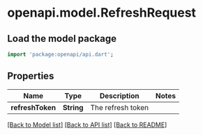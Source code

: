 # openapi.model.RefreshRequest

## Load the model package
```dart
import 'package:openapi/api.dart';
```

## Properties
Name | Type | Description | Notes
------------ | ------------- | ------------- | -------------
**refreshToken** | **String** | The refresh token | 

[[Back to Model list]](../README.md#documentation-for-models) [[Back to API list]](../README.md#documentation-for-api-endpoints) [[Back to README]](../README.md)


